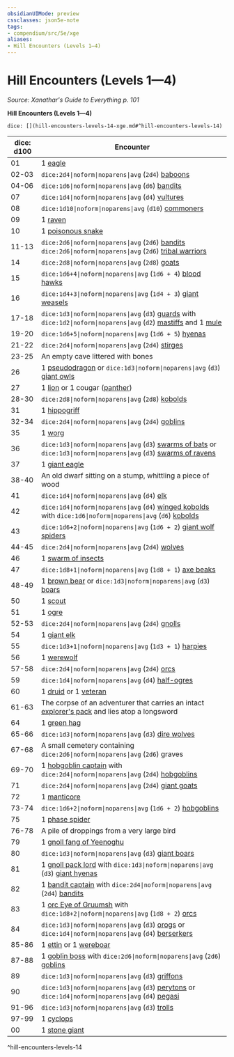 ```yaml
---
obsidianUIMode: preview
cssclasses: json5e-note
tags:
- compendium/src/5e/xge
aliases:
- Hill Encounters (Levels 1—4)
---
```

# Hill Encounters (Levels 1—4)
*Source: Xanathar's Guide to Everything p. 101* 

**Hill Encounters (Levels 1—4)**

`dice: [](hill-encounters-levels-14-xge.md#^hill-encounters-levels-14)`

| dice: d100 | Encounter |
|------------|-----------|
| 01 | 1 [eagle](/3-Mechanics/CLI/bestiary/beast/eagle-xmm.md) |
| 02-03 | `dice:2d4\|noform\|noparens\|avg` (`2d4`) [baboons](/3-Mechanics/CLI/bestiary/beast/baboon-xmm.md) |
| 04-06 | `dice:1d6\|noform\|noparens\|avg` (`d6`) [bandits](/3-Mechanics/CLI/bestiary/humanoid/bandit-xmm.md) |
| 07 | `dice:1d4\|noform\|noparens\|avg` (`d4`) [vultures](/3-Mechanics/CLI/bestiary/beast/vulture-xmm.md) |
| 08 | `dice:1d10\|noform\|noparens\|avg` (`d10`) [commoners](/3-Mechanics/CLI/bestiary/humanoid/commoner-xmm.md) |
| 09 | 1 [raven](/3-Mechanics/CLI/bestiary/beast/raven-xmm.md) |
| 10 | 1 [poisonous snake](/3-Mechanics/CLI/bestiary/beast/venomous-snake-xmm.md) |
| 11-13 | `dice:2d6\|noform\|noparens\|avg` (`2d6`) [bandits](/3-Mechanics/CLI/bestiary/humanoid/bandit-xmm.md) `dice:2d6\|noform\|noparens\|avg` (`2d6`) [tribal warriors](/3-Mechanics/CLI/bestiary/humanoid/warrior-infantry-xmm.md) |
| 14 | `dice:2d8\|noform\|noparens\|avg` (`2d8`) [goats](/3-Mechanics/CLI/bestiary/beast/goat-xmm.md) |
| 15 | `dice:1d6+4\|noform\|noparens\|avg` (`1d6 + 4`) [blood hawks](/3-Mechanics/CLI/bestiary/beast/blood-hawk-xmm.md) |
| 16 | `dice:1d4+3\|noform\|noparens\|avg` (`1d4 + 3`) [giant weasels](/3-Mechanics/CLI/bestiary/beast/giant-weasel-xmm.md) |
| 17-18 | `dice:1d3\|noform\|noparens\|avg` (`d3`) [guards](/3-Mechanics/CLI/bestiary/humanoid/guard-xmm.md) with `dice:1d2\|noform\|noparens\|avg` (`d2`) [mastiffs](/3-Mechanics/CLI/bestiary/beast/mastiff-xmm.md) and 1 [mule](/3-Mechanics/CLI/bestiary/beast/mule-xmm.md) |
| 19-20 | `dice:1d6+5\|noform\|noparens\|avg` (`1d6 + 5`) [hyenas](/3-Mechanics/CLI/bestiary/beast/hyena-xmm.md) |
| 21-22 | `dice:2d4\|noform\|noparens\|avg` (`2d4`) [stirges](/3-Mechanics/CLI/bestiary/monstrosity/stirge-xmm.md) |
| 23-25 | An empty cave littered with bones |
| 26 | 1 [pseudodragon](/3-Mechanics/CLI/bestiary/dragon/pseudodragon-xmm.md) or `dice:1d3\|noform\|noparens\|avg` (`d3`) [giant owls](/3-Mechanics/CLI/bestiary/celestial/giant-owl-xmm.md) |
| 27 | 1 [lion](/3-Mechanics/CLI/bestiary/beast/lion-xmm.md) or 1 cougar ([panther](/3-Mechanics/CLI/bestiary/beast/panther-xmm.md)) |
| 28-30 | `dice:2d8\|noform\|noparens\|avg` (`2d8`) [kobolds](/3-Mechanics/CLI/bestiary/dragon/kobold-warrior-xmm.md) |
| 31 | 1 [hippogriff](/3-Mechanics/CLI/bestiary/monstrosity/hippogriff-xmm.md) |
| 32-34 | `dice:2d4\|noform\|noparens\|avg` (`2d4`) [goblins](/3-Mechanics/CLI/bestiary/fey/goblin-warrior-xmm.md) |
| 35 | 1 [worg](/3-Mechanics/CLI/bestiary/fey/worg-xmm.md) |
| 36 | `dice:1d3\|noform\|noparens\|avg` (`d3`) [swarms of bats](/3-Mechanics/CLI/bestiary/beast/swarm-of-bats-xmm.md) or `dice:1d3\|noform\|noparens\|avg` (`d3`) [swarms of ravens](/3-Mechanics/CLI/bestiary/beast/swarm-of-ravens-xmm.md) |
| 37 | 1 [giant eagle](/3-Mechanics/CLI/bestiary/celestial/giant-eagle-xmm.md) |
| 38-40 | An old dwarf sitting on a stump, whittling a piece of wood |
| 41 | `dice:1d4\|noform\|noparens\|avg` (`d4`) [elk](/3-Mechanics/CLI/bestiary/beast/elk-xmm.md) |
| 42 | `dice:1d4\|noform\|noparens\|avg` (`d4`) [winged kobolds](/3-Mechanics/CLI/bestiary/dragon/winged-kobold-xmm.md) with `dice:1d6\|noform\|noparens\|avg` (`d6`) [kobolds](/3-Mechanics/CLI/bestiary/dragon/kobold-warrior-xmm.md) |
| 43 | `dice:1d6+2\|noform\|noparens\|avg` (`1d6 + 2`) [giant wolf spiders](/3-Mechanics/CLI/bestiary/beast/giant-wolf-spider-xmm.md) |
| 44-45 | `dice:2d4\|noform\|noparens\|avg` (`2d4`) [wolves](/3-Mechanics/CLI/bestiary/beast/wolf-xmm.md) |
| 46 | 1 [swarm of insects](/3-Mechanics/CLI/bestiary/beast/swarm-of-insects-xmm.md) |
| 47 | `dice:1d8+1\|noform\|noparens\|avg` (`1d8 + 1`) [axe beaks](/3-Mechanics/CLI/bestiary/monstrosity/axe-beak-xmm.md) |
| 48-49 | 1 [brown bear](/3-Mechanics/CLI/bestiary/beast/brown-bear-xmm.md) or `dice:1d3\|noform\|noparens\|avg` (`d3`) [boars](/3-Mechanics/CLI/bestiary/beast/boar-xmm.md) |
| 50 | 1 [scout](/3-Mechanics/CLI/bestiary/humanoid/scout-xmm.md) |
| 51 | 1 [ogre](/3-Mechanics/CLI/bestiary/giant/ogre-xmm.md) |
| 52-53 | `dice:2d4\|noform\|noparens\|avg` (`2d4`) [gnolls](/3-Mechanics/CLI/bestiary/fiend/gnoll-warrior-xmm.md) |
| 54 | 1 [giant elk](/3-Mechanics/CLI/bestiary/celestial/giant-elk-xmm.md) |
| 55 | `dice:1d3+1\|noform\|noparens\|avg` (`1d3 + 1`) [harpies](/3-Mechanics/CLI/bestiary/monstrosity/harpy-xmm.md) |
| 56 | 1 [werewolf](/3-Mechanics/CLI/bestiary/monstrosity/werewolf-xmm.md) |
| 57-58 | `dice:2d4\|noform\|noparens\|avg` (`2d4`) [orcs](/3-Mechanics/CLI/bestiary/humanoid/tough-xmm.md) |
| 59 | `dice:1d4\|noform\|noparens\|avg` (`d4`) [half-ogres](/3-Mechanics/CLI/bestiary/giant/ogrillon-ogre-xmm.md) |
| 60 | 1 [druid](/3-Mechanics/CLI/bestiary/humanoid/druid-xmm.md) or 1 [veteran](/3-Mechanics/CLI/bestiary/humanoid/warrior-veteran-xmm.md) |
| 61-63 | The corpse of an adventurer that carries an intact [explorer's pack](/3-Mechanics/CLI/items/explorers-pack-xphb.md) and lies atop a longsword |
| 64 | 1 [green hag](/3-Mechanics/CLI/bestiary/fey/green-hag-xmm.md) |
| 65-66 | `dice:1d3\|noform\|noparens\|avg` (`d3`) [dire wolves](/3-Mechanics/CLI/bestiary/beast/dire-wolf-xmm.md) |
| 67-68 | A small cemetery containing `dice:2d6\|noform\|noparens\|avg` (`2d6`) graves |
| 69-70 | 1 [hobgoblin captain](/3-Mechanics/CLI/bestiary/fey/hobgoblin-captain-xmm.md) with `dice:2d4\|noform\|noparens\|avg` (`2d4`) [hobgoblins](/3-Mechanics/CLI/bestiary/fey/hobgoblin-warrior-xmm.md) |
| 71 | `dice:2d4\|noform\|noparens\|avg` (`2d4`) [giant goats](/3-Mechanics/CLI/bestiary/beast/giant-goat-xmm.md) |
| 72 | 1 [manticore](/3-Mechanics/CLI/bestiary/monstrosity/manticore-xmm.md) |
| 73-74 | `dice:1d6+2\|noform\|noparens\|avg` (`1d6 + 2`) [hobgoblins](/3-Mechanics/CLI/bestiary/fey/hobgoblin-warrior-xmm.md) |
| 75 | 1 [phase spider](/3-Mechanics/CLI/bestiary/monstrosity/phase-spider-xmm.md) |
| 76-78 | A pile of droppings from a very large bird |
| 79 | 1 [gnoll fang of Yeenoghu](/3-Mechanics/CLI/bestiary/fiend/gnoll-fang-of-yeenoghu-xmm.md) |
| 80 | `dice:1d3\|noform\|noparens\|avg` (`d3`) [giant boars](/3-Mechanics/CLI/bestiary/beast/giant-boar-xmm.md) |
| 81 | 1 [gnoll pack lord](/3-Mechanics/CLI/bestiary/fiend/gnoll-pack-lord-xmm.md) with `dice:1d3\|noform\|noparens\|avg` (`d3`) [giant hyenas](/3-Mechanics/CLI/bestiary/beast/giant-hyena-xmm.md) |
| 82 | 1 [bandit captain](/3-Mechanics/CLI/bestiary/humanoid/bandit-captain-xmm.md) with `dice:2d4\|noform\|noparens\|avg` (`2d4`) [bandits](/3-Mechanics/CLI/bestiary/humanoid/bandit-xmm.md) |
| 83 | 1 [orc Eye of Gruumsh](/3-Mechanics/CLI/bestiary/humanoid/cultist-fanatic-xmm.md) with `dice:1d8+2\|noform\|noparens\|avg` (`1d8 + 2`) [orcs](/3-Mechanics/CLI/bestiary/humanoid/tough-xmm.md) |
| 84 | `dice:1d3\|noform\|noparens\|avg` (`d3`) [orogs](/3-Mechanics/CLI/bestiary/humanoid/berserker-xmm.md) or `dice:1d4\|noform\|noparens\|avg` (`d4`) [berserkers](/3-Mechanics/CLI/bestiary/humanoid/berserker-xmm.md) |
| 85-86 | 1 [ettin](/3-Mechanics/CLI/bestiary/giant/ettin-xmm.md) or 1 [wereboar](/3-Mechanics/CLI/bestiary/monstrosity/wereboar-xmm.md) |
| 87-88 | 1 [goblin boss](/3-Mechanics/CLI/bestiary/fey/goblin-boss-xmm.md) with `dice:2d6\|noform\|noparens\|avg` (`2d6`) [goblins](/3-Mechanics/CLI/bestiary/fey/goblin-warrior-xmm.md) |
| 89 | `dice:1d3\|noform\|noparens\|avg` (`d3`) [griffons](/3-Mechanics/CLI/bestiary/monstrosity/griffon-xmm.md) |
| 90 | `dice:1d3\|noform\|noparens\|avg` (`d3`) [perytons](/3-Mechanics/CLI/bestiary/monstrosity/peryton-xmm.md) or `dice:1d4\|noform\|noparens\|avg` (`d4`) [pegasi](/3-Mechanics/CLI/bestiary/celestial/pegasus-xmm.md) |
| 91-96 | `dice:1d3\|noform\|noparens\|avg` (`d3`) [trolls](/3-Mechanics/CLI/bestiary/giant/troll-xmm.md) |
| 97-99 | 1 [cyclops](/3-Mechanics/CLI/bestiary/giant/cyclops-sentry-xmm.md) |
| 00 | 1 [stone giant](/3-Mechanics/CLI/bestiary/giant/stone-giant-xmm.md) |
^hill-encounters-levels-14